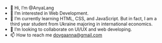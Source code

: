 - 👋 Hi, I’m @AnyaLang
- 👀 I’m interested in Web Development.
- 🌱 I’m currently learning HTML, CSS, and JavaScript. But in fact, I am a third year student from Ukraine majoring in international economics. 
- 💞️ I’m looking to collaborate on UI/UX and web developing.
- 📫 How to reach me dovgaanna@gmail.com

<!---
AnyaLang/AnyaLang is a ✨ special ✨ repository because its `README.md` (this file) appears on your GitHub profile.
You can click the Preview link to take a look at your changes.
--->
